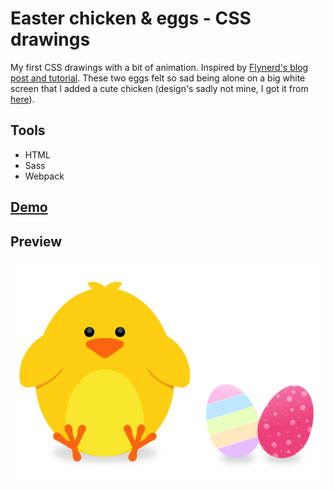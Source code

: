 # Easter chicken & eggs - CSS drawings

My first CSS drawings with a bit of animation. Inspired by [Flynerd's blog post and tutorial](https://www.flynerd.pl/2018/03/jak-stworzyc-jajka-pisanki-za-pomoca-html-css.html). These two eggs felt so sad being alone on a big white screen that I added a cute chicken (design's sadly not mine, I got it from [here](https://www.shutterstock.com/pl/image-vector/sweet-yellow-easter-chicken-sitting-waiting-359973989?src=4lVZThfeyc7k5zFdjliB_w-1-3)).



## Tools

- HTML
- Sass
- Webpack



## [Demo](https://karin-on.github.io/easter-eggs/)



## Preview

![](./src/assets/images/easter-eggs-prev.png)
